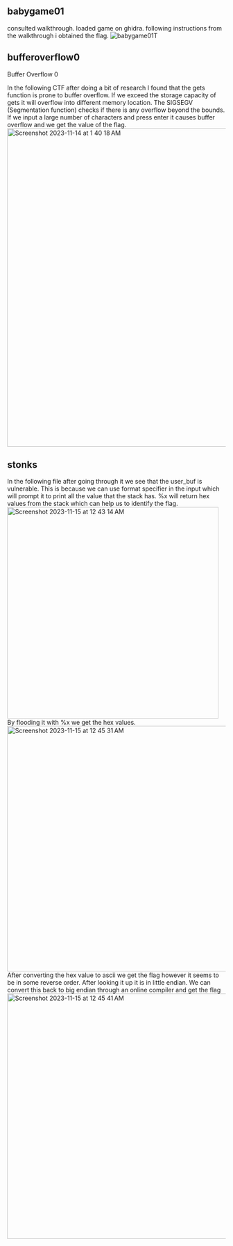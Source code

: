 ## babygame01
consulted walkthrough. loaded game on ghidra. following instructions from the walkthrough i obtained the flag.
![babygame01T](https://github.com/aghogwarts/JTP23-WriteUps/assets/107710230/1978e258-b2da-4819-b01a-b2c3f2c45377)


## bufferoverflow0

Buffer Overflow 0

In the following CTF after doing a bit of research I found that the gets function is prone to buffer overflow. If we exceed the storage capacity
of gets it will overflow into different memory location. The SIGSEGV (Segmentation function) checks if there is any overflow beyond the bounds.
If we input a large number of characters and press enter it causes buffer overflow and we get the value of the flag.
<img width="733" alt="Screenshot 2023-11-14 at 1 40 18 AM" src="https://github.com/nsjss1207/Crypto/assets/107710230/90363392-850b-4145-9d81-e4c9129599ad">


## stonks

In the following file after going through it we see that the user_buf is vulnerable. This is because we can use format specifier in the input which will prompt it to print all the value that the stack has. %x will return hex values from the stack which can help us to identify the flag.
<img width="487" alt="Screenshot 2023-11-15 at 12 43 14 AM" src="https://github.com/nsjss1207/Crypto/assets/107710230/4661e630-e270-4424-81d5-50e6495415b2">
By flooding it with %x we get the hex values.
<img width="565" alt="Screenshot 2023-11-15 at 12 45 31 AM" src="https://github.com/nsjss1207/Crypto/assets/107710230/b3cfd187-9fe0-4246-8612-657634f5e247">
After converting the hex value to ascii we get the flag however it seems to be in some reverse order. After looking it up it is in little endian. We can convert this back to big endian through an online compiler and get the flag
<img width="565" alt="Screenshot 2023-11-15 at 12 45 41 AM" src="https://github.com/nsjss1207/Crypto/assets/107710230/31cadbf7-ddfc-4082-bbff-392d84e8826c">

